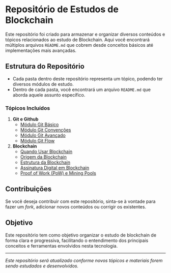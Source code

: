 # Repositório de Estudos de Blockchain

Este repositório foi criado para armazenar e organizar diversos conteúdos e tópicos relacionados ao estudo de Blockchain. Aqui você encontrará múltiplos arquivos `README.md` que cobrem desde conceitos básicos até implementações mais avançadas.

## Estrutura do Repositório

- Cada pasta dentro deste repositório representa um tópico, podendo ter diversos módulos de estudo.
- Dentro de cada pasta, você encontrará um arquivo `README.md` que aborda aquele assunto específico.
  
### Tópicos Incluídos
1. **Git e Github**
   - [Módulo Git Básico](https://github.com/FelipeFerraz4/blockchain-study/tree/main/a%20-%20Git%20e%20Github/a%20-%20Git%20B%C3%A1sico)
   - [Módulo Git Convenções](https://github.com/FelipeFerraz4/blockchain-study/tree/main/a%20-%20Git%20e%20Github/b%20-%20Git%20Conven%C3%A7%C3%B5es)
   - [Módulo Git Avançado](https://github.com/FelipeFerraz4/blockchain-study/tree/main/a%20-%20Git%20e%20Github/c%20-%20Git%20Avan%C3%A7ado)
   - [Módulo Git Flow](https://github.com/FelipeFerraz4/blockchain-study/tree/main/a%20-%20Git%20e%20Github/d%20-%20Git%20Flow)
2. **Blockchain**
   - [Quando Usar Blockchain](https://github.com/FelipeFerraz4/blockchain-study/tree/main/b%20-%20Blockchain/a%20-%20Quando%20Usar%20Blockchain)
   - [Origem da Blockchain](https://github.com/FelipeFerraz4/blockchain-study/tree/main/b%20-%20Blockchain/b%20-%20Origem%20do%20Blockchain)
   - [Estrutura da Blockchain](https://github.com/FelipeFerraz4/blockchain-study/tree/main/b%20-%20Blockchain/c%20-%20Estrutura%20da%20Blockchain)
   - [Assinatura Digital em Blockchain](https://github.com/FelipeFerraz4/blockchain-study/tree/main/b%20-%20Blockchain/d%20-%20Assinatura%20Digital%20na%20Blockchain)
   - [Proof of Work (PoW) e Mining Pools]()

## Contribuições

Se você deseja contribuir com este repositório, sinta-se à vontade para fazer um *fork*, adicionar novos conteúdos ou corrigir os existentes.

## Objetivo

Este repositório tem como objetivo organizar o estudo de blockchain de forma clara e progressiva, facilitando o entendimento dos principais conceitos e ferramentas envolvidos nesta tecnologia.

---

*Este repositório será atualizado conforme novos tópicos e materiais forem sendo estudados e desenvolvidos.*
